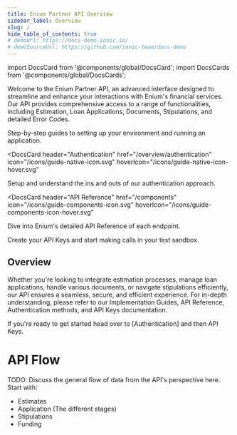 ```yaml
---
title: Enium Partner API Overview
sidebar_label: Overview
slug: /
hide_table_of_contents: true
# demoUrl: https://docs-demo.ionic.io/
# demoSourceUrl: https://github.com/ionic-team/docs-demo
---
```


import DocsCard from '@components/global/DocsCard';
import DocsCards from '@components/global/DocsCards';

<head>
  <title>Enium - API Overview</title>
  <meta
    name="description"
    content="Ionic Framework is an open-source UI toolkit to create your own mobile apps using web technologies with integrations for popular frameworks."
  />
  <link rel="canonical" href="https://ionicframework.com/docs" />
  <link rel="alternate" href="https://ionicframework.com/docs" hreflang="x-default" />
  <link rel="alternate" href="https://ionicframework.com/docs" hreflang="en" />
  <meta property="og:url" content="https://ionicframework.com/docs" />
</head>

Welcome to the Enium Partner API, an advanced interface designed to streamline and enhance your interactions with Enium's financial services. Our API provides comprehensive access to a range of functionalities, including Estimation, Loan Applications, Documents, Stipulations, and detailed Error Codes. 

<intro-end />

<DocsCards>
  <DocsCard header="Implementation Guides" 
  href="/intro/cli" 
  icon="/icons/guide-installation-icon.svg" 
  hoverIcon="/icons/guide-installation-icon-hover.svg">
    <p>Step-by-step guides to setting up your environment and running an application.</p>
  </DocsCard>

<DocsCard
  header="Authentication"
  href="/overview/authentication"
  icon="/icons/guide-native-icon.svg"
  hoverIcon="/icons/guide-native-icon-hover.svg"
>
  <p>Setup and understand the ins and outs of our authentication approach.</p>
</DocsCard>

<DocsCard
  header="API Reference"
  href="/components"
  icon="/icons/guide-components-icon.svg"
  hoverIcon="/icons/guide-components-icon-hover.svg"
>
  <p>Dive into Enium's detailed API Reference of each endpoint.</p>
</DocsCard>

  <DocsCard header="API Keys" 
  href="/overview/api-keys" 
  icon="/icons/guide-theming-icon.svg" 
  hoverIcon="/icons/guide-theming-icon-hover.svg">
    <p>Create your API Keys and start making calls in your test sandbox.</p>
  </DocsCard>
</DocsCards>

## Overview

Whether you're looking to integrate estimation processes, manage loan applications, handle various documents, or navigate stipulations efficiently, our API ensures a seamless, secure, and efficient experience. For in-depth understanding, please refer to our Implementation Guides, API Reference, Authentication methods, and API Keys documentation.

If you're ready to get started head over to [Authentication] and then API Keys.


# API Flow

TODO: Discuss the general flow of data from the API's perspective here. Start with:
- Estimates
- Application (The different stages)
- Stipulations
- Funding